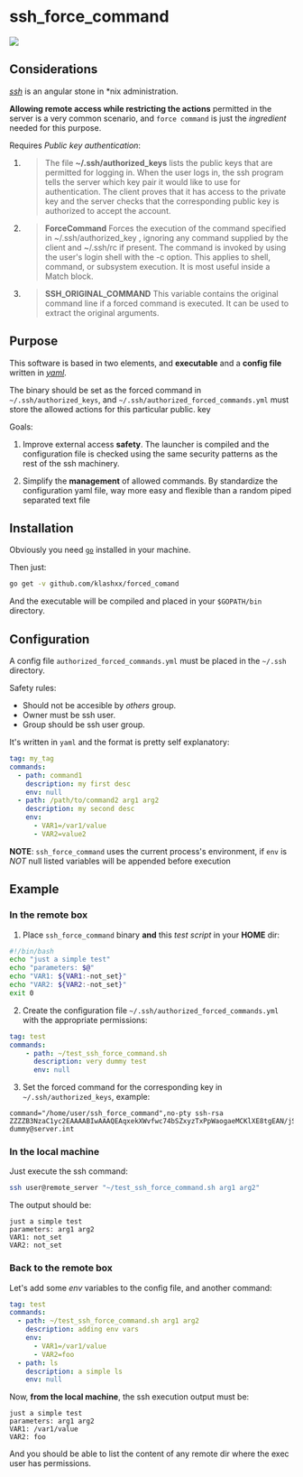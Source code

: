# ssh_force_command

[![][license-svg]][license-url]

## Considerations

[*ssh*](https://en.wikipedia.org/wiki/Secure_Shell) is an angular stone in *nix administration.

**Allowing remote access while restricting the actions** permitted in the server is a very common scenario, and  `force command`  is just the *ingredient* needed for this purpose.

Requires _Public key authentication_:

1. > The file **~/.ssh/authorized_keys** lists the public keys that are permitted for logging in.  When the user logs in, the ssh program tells the server which key pair it would like to use for authentication.  The client proves that it has access to the private key and the server checks that the corresponding public key is authorized to accept the account.

2. > **ForceCommand** Forces the execution of the command specified in ~/.ssh/authorized_key , ignoring any command supplied by the client and ~/.ssh/rc if present. The command is invoked by using the user's login shell with the -c option. This applies to shell, command, or subsystem execution. It is most useful inside a Match block.

3. > **SSH_ORIGINAL_COMMAND**  This variable contains the original command line if a forced command is executed.  It can be used to extract the original arguments.

## Purpose

This software is based in two elements, and **executable** and a **config file** written in [*yaml*](https://en.wikipedia.org/wiki/YAML).

The binary should be set as the forced command in `~/.ssh/authorized_keys`,  and `~/.ssh/authorized_forced_commands.yml` must store the allowed actions for this particular public. key  

Goals:

1. Improve external access **safety**.
  The launcher is compiled and the configuration file is checked using the same security patterns as the rest of the ssh machinery.

2. Simplify the **management** of allowed commands.
  By standardize the configuration yaml file, way more easy and flexible than a random piped separated text file  

## Installation

Obviously you need [`go`](https://golang.org/doc/install) installed in your machine.

Then just:

```bash
go get -v github.com/klashxx/forced_comand
````

And the executable will be compiled and placed in your `$GOPATH/bin` directory.

## Configuration

A config file `authorized_forced_commands.yml`  must be placed in the `~/.ssh` directory.

Safety rules:

- Should not be accesible by *others* group.
- Owner must be ssh user.
- Group should be ssh user group.

It's written in `yaml` and the format is pretty self explanatory:

```yaml
tag: my_tag
commands:
  - path: command1
    description: my first desc
    env: null
  - path: /path/to/command2 arg1 arg2
    description: my second desc
    env:
      - VAR1=/var1/value
      - VAR2=value2
```

**NOTE**:  `ssh_force_command` uses the current process's environment, if  `env` is  *NOT* null listed variables will be appended before execution 

## Example

### In the remote box

1. Place `ssh_force_command` binary **and** this *test script* in your **HOME** dir:

```bash
#!/bin/bash
echo "just a simple test"
echo "parameters: $@"
echo "VAR1: ${VAR1:-not_set}"
echo "VAR2: ${VAR2:-not_set}"
exit 0
```

2. Create the configuration file `~/.ssh/authorized_forced_commands.yml` with the appropriate permissions:

```yaml
tag: test
commands:
    - path: ~/test_ssh_force_command.sh
      description: very dummy test
      env: null
```

3. Set the forced command for the corresponding key in  `~/.ssh/authorized_keys`, example:

```text
command="/home/user/ssh_force_command",no-pty ssh-rsa ZZZZB3NzaC1yc2EAAAABIwAAAQEAqxekXWvfwc74bSZxyzTxPpWaogaeMCKlXE8tgEAN/jS8+28x2h/PGzI4ij9H3aZHLayjL7PY1Uj3SETG913+NOTGONNAWORK+r9vPzyRwbJLh3dkbvYdsC0drbsqIN+3K7mGIT8U/Aw9i5oZpNZ/mpEO+dT2ymMLvLJL+sizNK7Aw10x1YWOBTEVKf6C5E/dtmWYWKyx14tpBxlh6wxiofb2hDO9i6TU/N3PKNZ/xToIDTGMpOO9mbPT6v3DRof0fIgBF3rPNaIPLUWKuwjmP4JbAiP76L93DM+Mwhc1cw7H6+oOljpTSRxmTQi20iohqVQonAhlY1w== dummy@server.int
```

### In the local machine

Just execute the ssh command:

```bash
ssh user@remote_server "~/test_ssh_force_command.sh arg1 arg2"
```

The output should be:

```text
just a simple test
parameters: arg1 arg2
VAR1: not_set
VAR2: not_set
```

### Back to the remote box

Let's add some *env* variables to the config file, and another command:

```yaml
tag: test
commands:
  - path: ~/test_ssh_force_command.sh arg1 arg2
    description: adding env vars
    env:
      - VAR1=/var1/value
      - VAR2=foo
  - path: ls
    description: a simple ls
    env: null
```

Now, **from the local machine**, the ssh execution output must be:

```text
just a simple test
parameters: arg1 arg2
VAR1: /var1/value
VAR2: foo
```

And you should be able to list the content of any remote dir where the exec user has permissions.

[license-svg]: https://img.shields.io/badge/license-MIT-blue.svg
[license-url]: https://opensource.org/licenses/MIT
